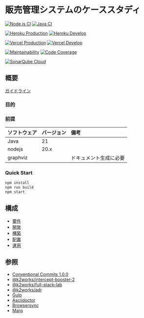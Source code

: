 # 販売管理システムのケーススタディ

[![Node.js CI](https://github.com/k2works/case-study-sales/actions/workflows/node.js.yml/badge.svg)](https://github.com/k2works/case-study-sales/actions/workflows/node.js.yml)
[![Java CI](https://github.com/k2works/case-study-sales/actions/workflows/gradle.yml/badge.svg)](https://github.com/k2works/case-study-sales/actions/workflows/gradle.yml)

[![Heroku Production](https://github.com/k2works/case-study-sales/actions/workflows/heroku_backend_production.yml/badge.svg)](https://github.com/k2works/case-study-sales/actions/workflows/heroku_backend_production.yml)
[![Heroku Develop](https://github.com/k2works/case-study-sales/actions/workflows/heroku_backend_develop.yml/badge.svg)](https://github.com/k2works/case-study-sales/actions/workflows/heroku_backend_develop.yml)


[![Vercel Production](https://github.com/k2works/case-study-sales/actions/workflows/vercel_frontend_production.yml/badge.svg)](https://github.com/k2works/case-study-sales/actions/workflows/vercel_frontend_production.yml)
[![Vercel Develop](https://github.com/k2works/case-study-sales/actions/workflows/vercel_frontend_preview.yml/badge.svg)](https://github.com/k2works/case-study-sales/actions/workflows/vercel_frontend_preview.yml)

[![Maintainability](https://qlty.sh/gh/k2works/projects/case-study-sales/maintainability.svg)](https://qlty.sh/gh/k2works/projects/case-study-sales)
[![Code Coverage](https://qlty.sh/gh/k2works/projects/case-study-sales/coverage.svg)](https://qlty.sh/gh/k2works/projects/case-study-sales)

[![SonarQube Cloud](https://sonarcloud.io/images/project_badges/sonarcloud-light.svg)](https://sonarcloud.io/summary/new_code?id=k2works_case-study-sales)

## 概要

[ガイドライン](./docs/slides/PITCHME.md)

### 目的

### 前提

| ソフトウェア    | バージョン | 備考          |
|:----------|:------|:------------|
| Java      | 21    |             |
| nodejs    | 20.x  |             |
| graphviz  |       | ドキュメント生成に必要 |

### Quick Start

```bash
npm install
npm run build
npm start
```
## 構成

- [要件](./docs/req.adoc)
- [開発](./docs/dev.adoc)
- [構築](./docs/build.adoc)
- [配置](./docs/ship.adoc)
- [運用](./docs/run.adoc)

## 参照

- [Conventional Commits 1.0.0](https://www.conventionalcommits.org/ja/v1.0.0/)
- [@k2works/intercept-booster-2](https://www.npmjs.com/package/@k2works/intercept-booster-2)
- [@k2works/full-stack-lab](https://www.npmjs.com/package/@k2works/full-stack-lab)
- [@k2works/adr](https://www.npmjs.com/package/@k2works/adr)
- [Gulp](https://gulpjs.com/docs/en/getting-started/quick-start)
- [Asciidoctor](https://asciidoctor.org/)
- [Browsersync](https://browsersync.io/)
- [Marp](https://marp.app/)

